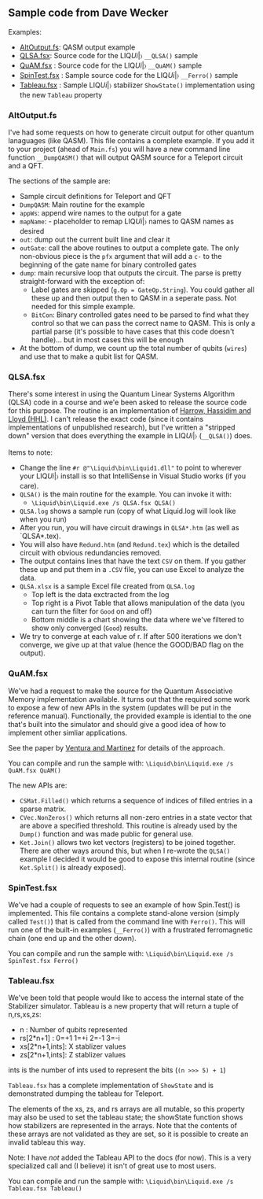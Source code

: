 ## Sample code from Dave Wecker

Examples:
* [AltOutput.fs](#ALTOUTPUT): QASM output example
* [QLSA.fsx](#QLSA): Source code for the LIQ<i>Ui</i>|&#x232A; `__QLSA()` sample
* [QuAM.fsx](#QuAM) : Source code for the LIQ<i>Ui</i>|&#x232A; `__QuAM()` sample
* [SpinTest.fsx](#SpinTest) : Sample source code for the LIQ<i>Ui</i>|&#x232A; `__Ferro()` sample
* [Tableau.fsx](#Tableau) : Sample LIQ<i>Ui</i>|&#x232A; stabilizer `ShowState()` implementation using the new `Tableau` property

### <a name="ALTOUTPUT"></a>AltOutput.fs

I've had some requests on how to generate circuit output for other quantum lanaguages (like QASM). This file contains a complete example. If you add it to your project (ahead of `Main.fs`) you will have a new command line function `__DumpQASM()` that will output QASM source for a Teleport circuit and a QFT.

The sections of the sample are:

* Sample circuit definitions for Teleport and QFT
* `DumpQASM`: Main routine for the example
* `appWs`: append wire names to the output for a gate
* `mapName`: - placeholder to remap LIQ<i>Ui</i>|&#x232A; names to QASM names as desired
* `out`: dump out the current built line and clear it
* `outGate`: call the above routines to output a complete gate. The only non-obvious piece is the `pfx` argument that will add a `c-` to the beginning of the gate name for binary controlled gates
* `dump`: main recursive loop that outputs the circuit. The parse is pretty straight-forward with the exception of:
	* Label gates are skipped (`g.Op = GateOp.String`). You could gather all these up and then output then to QASM in a seperate pass. Not needed for this simple example.
	* `BitCon`: Binary controlled gates need to be parsed to find what they control so that we can pass the correct name to QASM. This is only a partial parse (it's possible to have cases that this code doesn't handle)... but in most cases this will be enough
* At the bottom of dump, we count up the total number of qubits (`wires`) and use that to make a qubit list for QASM.

### <a name="QLSA"></a>QLSA.fsx

There's some interest in using the Quantum Linear Systems Algorithm (QLSA) code in a course and we'e been asked 
to release the source code for this purpose. The routine is an implementation of [Harrow, Hassidim and Lloyd (HHL)](http://arxiv.org/abs/0811.3171). I can't release the exact code (since it contains implementations of unpublished research), 
but I've written a "stripped down" version that does everything the example in LIQ<i>Ui</i>|&#x232A; (`__QLSA()`) does.

Items to note:

* Change the line `#r @"\Liquid\bin\Liquid1.dll"` to point to wherever your 
LIQ<i>Ui</i>|&#x232A; install is so that IntelliSense in Visual Studio works (if you care).
* `QLSA()` is the main routine for the example. You can invoke it with:
	*  `\Liquid\bin\Liquid.exe /s QLSA.fsx QLSA()`
* `QLSA.log` shows a sample run (copy of what Liquid.log will look like when you run)
* After you run, you will have circuit drawings in `QLSA*.htm` (as well as `QLSA*.tex).
* You will also have `Redund.htm` (and `Redund.tex`) which is the detailed circuit with 
obvious redundancies removed.
* The output contains lines that have the text `CSV` on them. If you gather these up and put them in a `.CSV` file, you can use Excel to analyze the data.
* `QLSA.xlsx` is a sample Excel file created from `QLSA.log`
	* Top left is the data exctracted from the log
	* Top right is a Pivot Table that allows manipulation of the data (you can turn the filter for `Good` on and off)
	* Bottom middle is a chart showing the data where we've filtered to show only converged (`Good`) results.
* We try to converge at each value of r. If after 500 iterations we don't converge, we 
give up at that value (hence the GOOD/BAD flag on the output).

### <a name="QuAM"></a>QuAM.fsx

We've had a request to make the source for the Quantum Associative Memory implementation available. It turns
out that the required some work to expose a few of new APIs in the system (updates will be put in the
reference manual). Functionally, the provided example is idential to the one that's built into the simulator
and should give a good idea of how to implement other simliar applications.

See the paper by [Ventura and Martinez](http://arxiv.org/abs/quant-ph/9807053) for details of the approach.

You can compile and run the sample with: `\Liquid\bin\Liquid.exe /s QuAM.fsx QuAM()`

The new APIs are:

* `CSMat.Filled()` which returns a sequence of indices of filled entries in a sparse matrix.
* `CVec.NonZeros()` which returns all non-zero entries in a state vector that are above a specified threshold. This routine is already used by the `Dump()` 
function and was made public for general use.
* `Ket.Join()` allows two ket vectors (registers) to be joined together. There are other ways around this, but when I re-wrote the `QLSA()` example
I decided it would be good to expose this internal routine (since `Ket.Split()` is already exposed).

### <a name="SpinTest"></a>SpinTest.fsx

We've had a couple of requests to see an example of how Spin.Test() is implemented. This file contains a complete stand-alone version (simply called `Test()`) that is called from the command line with `Ferro()`. This will run one of the built-in examples (`__Ferro()`) with a frustrated ferromagnetic chain (one end up and the other down). 

You can compile and run the sample with: `\Liquid\bin\Liquid.exe /s SpinTest.fsx Ferro()`

### <a name="Tableau"></a>Tableau.fsx

We've been told that people would like to access the internal state of the Stabilizer simulator. Tableau is a new property that will return a tuple of n,rs,xs,zs:

* n             : Number of qubits represented
* rs[2*n+1]     : 0=+1 1=+i 2=-1 3=-i
* xs[2*n+1,ints]: X stablizer values
* zs[2*n+1,ints]: Z stablizer values

ints is the number of ints used to represent the bits (`(n >>> 5) + 1`)

`Tableau.fsx` has a complete implementation of `ShowState` and is demonstrated dumping the tableau for Teleport.

The elements of the xs, zs, and rs arrays are all mutable, so this property may also be used to set the tableau state; 
the showState function shows how stabilizers are represented in the arrays. 
Note that the contents of these arrays are not validated as they are set, so it is possible to create an invalid tableau this way.

Note: I have _not_ added the Tableau API to the docs (for now). This is a very specialized call and (I believe) it isn't of great use to most users.

You can compile and run the sample with: `\Liquid\bin\Liquid.exe /s Tableau.fsx Tableau()`
